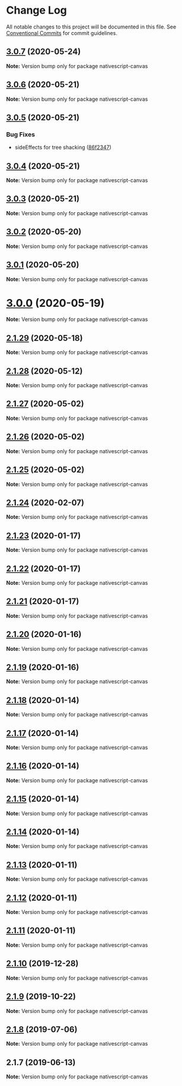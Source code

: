 # Change Log

All notable changes to this project will be documented in this file.
See [Conventional Commits](https://conventionalcommits.org) for commit guidelines.

## [3.0.7](https://github.com/Akylas/nativescript-canvas/compare/v3.0.6...v3.0.7) (2020-05-24)

**Note:** Version bump only for package nativescript-canvas





## [3.0.6](https://github.com/Akylas/nativescript-canvas/compare/v3.0.5...v3.0.6) (2020-05-21)

**Note:** Version bump only for package nativescript-canvas





## [3.0.5](https://github.com/Akylas/nativescript-canvas/compare/v3.0.4...v3.0.5) (2020-05-21)


### Bug Fixes

* sideEffects for tree shacking ([86f2347](https://github.com/Akylas/nativescript-canvas/commit/86f234736d1e87a4c619a2190119b3fcc4f6c534))





## [3.0.4](https://github.com/Akylas/nativescript-canvas/compare/v3.0.3...v3.0.4) (2020-05-21)

**Note:** Version bump only for package nativescript-canvas





## [3.0.3](https://github.com/Akylas/nativescript-canvas/compare/v3.0.2...v3.0.3) (2020-05-21)

**Note:** Version bump only for package nativescript-canvas





## [3.0.2](https://github.com/Akylas/nativescript-canvas/compare/v3.0.1...v3.0.2) (2020-05-20)

**Note:** Version bump only for package nativescript-canvas





## [3.0.1](https://github.com/Akylas/nativescript-canvas/compare/v3.0.0...v3.0.1) (2020-05-20)

**Note:** Version bump only for package nativescript-canvas





# [3.0.0](https://github.com/Akylas/nativescript-canvas/compare/v2.1.29...v3.0.0) (2020-05-19)

**Note:** Version bump only for package nativescript-canvas





## [2.1.29](https://github.com/Akylas/nativescript-canvas/compare/v2.1.28...v2.1.29) (2020-05-18)

**Note:** Version bump only for package nativescript-canvas





## [2.1.28](https://github.com/Akylas/nativescript-canvas/compare/v2.1.27...v2.1.28) (2020-05-12)

**Note:** Version bump only for package nativescript-canvas





## [2.1.27](https://github.com/Akylas/nativescript-canvas/compare/v2.1.26...v2.1.27) (2020-05-02)

**Note:** Version bump only for package nativescript-canvas





## [2.1.26](https://github.com/Akylas/nativescript-canvas/compare/v2.1.25...v2.1.26) (2020-05-02)

**Note:** Version bump only for package nativescript-canvas





## [2.1.25](https://github.com/Akylas/nativescript-canvas/compare/v2.1.24...v2.1.25) (2020-05-02)

**Note:** Version bump only for package nativescript-canvas





## [2.1.24](https://github.com/Akylas/nativescript-canvas/compare/v2.1.23...v2.1.24) (2020-02-07)

**Note:** Version bump only for package nativescript-canvas





## [2.1.23](https://github.com/Akylas/nativescript-canvas/compare/v2.1.22...v2.1.23) (2020-01-17)

**Note:** Version bump only for package nativescript-canvas





## [2.1.22](https://github.com/Akylas/nativescript-canvas/compare/v2.1.21...v2.1.22) (2020-01-17)

**Note:** Version bump only for package nativescript-canvas





## [2.1.21](https://github.com/Akylas/nativescript-canvas/compare/v2.1.20...v2.1.21) (2020-01-17)

**Note:** Version bump only for package nativescript-canvas





## [2.1.20](https://github.com/Akylas/nativescript-canvas/compare/v2.1.19...v2.1.20) (2020-01-16)

**Note:** Version bump only for package nativescript-canvas





## [2.1.19](https://github.com/Akylas/nativescript-canvas/compare/v2.1.18...v2.1.19) (2020-01-16)

**Note:** Version bump only for package nativescript-canvas





## [2.1.18](https://github.com/Akylas/nativescript-canvas/compare/v2.1.17...v2.1.18) (2020-01-14)

**Note:** Version bump only for package nativescript-canvas





## [2.1.17](https://github.com/Akylas/nativescript-canvas/compare/v2.1.16...v2.1.17) (2020-01-14)

**Note:** Version bump only for package nativescript-canvas





## [2.1.16](https://github.com/Akylas/nativescript-canvas/compare/v2.1.15...v2.1.16) (2020-01-14)

**Note:** Version bump only for package nativescript-canvas





## [2.1.15](https://github.com/Akylas/nativescript-canvas/compare/v2.1.14...v2.1.15) (2020-01-14)

**Note:** Version bump only for package nativescript-canvas





## [2.1.14](https://github.com/Akylas/nativescript-canvas/compare/v2.1.13...v2.1.14) (2020-01-14)

**Note:** Version bump only for package nativescript-canvas





## [2.1.13](https://github.com/Akylas/nativescript-canvas/compare/v2.1.12...v2.1.13) (2020-01-11)

**Note:** Version bump only for package nativescript-canvas





## [2.1.12](https://github.com/Akylas/nativescript-canvas/compare/v2.1.11...v2.1.12) (2020-01-11)

**Note:** Version bump only for package nativescript-canvas





## [2.1.11](https://github.com/Akylas/nativescript-canvas/compare/v2.1.10...v2.1.11) (2020-01-11)

**Note:** Version bump only for package nativescript-canvas





## [2.1.10](https://github.com/Akylas/nativescript-canvas/compare/v2.1.9...v2.1.10) (2019-12-28)

**Note:** Version bump only for package nativescript-canvas





## [2.1.9](https://github.com/Akylas/nativescript-canvas/compare/v2.1.8...v2.1.9) (2019-10-22)

**Note:** Version bump only for package nativescript-canvas





## [2.1.8](https://github.com/Akylas/nativescript-canvas/compare/v2.1.7...v2.1.8) (2019-07-06)

**Note:** Version bump only for package nativescript-canvas





## 2.1.7 (2019-06-13)

**Note:** Version bump only for package nativescript-canvas
